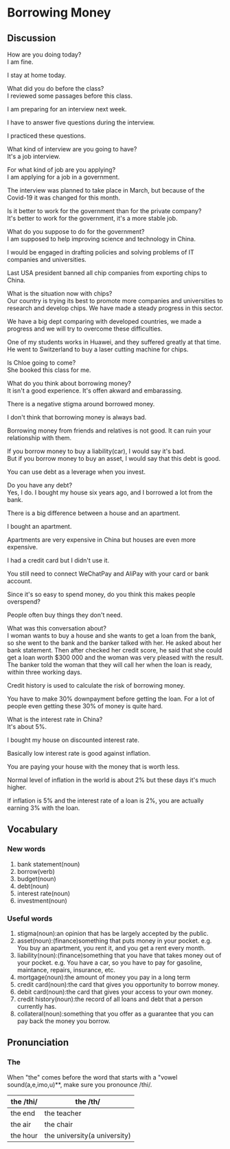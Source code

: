 # Borrowing Money
## Discussion
How are you doing today?  
I am fine.  

I stay at home today.  

What did you do before the class?  
I reviewed some passages before this class.  

I am preparing for an interview next week.  

I have to answer five questions during the interview.  

I practiced these questions.  

What kind of interview are you going to have?  
It's a job interview.  

For what kind of job are you applying?  
I am applying for a job in a government.  

The interview was planned to take place in March, but because of the Covid-19 it was changed for this month.  

Is it better to work for the government than for the private company?  
It's better to work for the government, it's a more stable job.  

What do you suppose to do for the government?  
I am supposed to help improving science and technology in China.  

I would be engaged in drafting policies and solving problems of IT companies and universities.  

Last USA president banned all chip companies from exporting chips to China.  

What is the situation now with chips?  
Our country is trying its best to promote more companies and universities to research and develop chips. We have made a steady progress in this sector.   

We have a big dept comparing with developed countries, we made a progress and we will try to overcome these difficulties.  

One of my students works in Huawei, and they suffered greatly at that time. He went to Switzerland to buy a laser cutting machine for chips.  

Is Chloe going to come?  
She booked this class for me.  

What do you think about borrowing money?  
It isn't a good experience. It's offen akward and embarassing.   

There is a negative stigma around borrowed money.  

I don't think that borrowing money is always bad.  

Borrowing money from friends and relatives is not good. It can ruin your relationship with them.  

If you borrow money to buy a liability(car), I would say it's bad.  
But if you borrow money to buy an asset, I would say that this debt is good.  

You can use debt as a leverage when you invest.  

Do you have any debt?  
Yes, I do. I bought my house six years ago, and I borrowed a lot from the bank.  

There is a big difference between a house and an apartment.  

I bought an apartment.  

Apartments are very expensive in China but houses are even more expensive.  

I had a credit card but I didn't use it.  

You still need to connect WeChatPay and AliPay with your card or bank account.  

Since it's so easy to spend money, do you think this makes people overspend?  

People often buy things they don't need.  

What was this conversation about?  
I woman wants to buy a house and she wants to get a loan from the bank, so she went to the bank and the banker talked with her. He asked about her bank statement. Then after checked her credit score, he said that she could get a loan worth $300 000 and the woman was very pleased with the result. The banker told the woman that they will call her when the loan is ready, within three working days.   

Credit history is used to calculate the risk of borrowing money.  

You have to make 30% downpayment before getting the loan. For a lot of people even getting these 30% of money is quite hard.  

What is the interest rate in China?  
It's about 5%.  

I bought my house on discounted interest rate.  

Basically low interest rate is good against inflation.  

You are paying your house with the money that is worth less.  

Normal level of inflation in the world is about 2% but these days it's much higher.  

If inflation is 5% and the interest rate of a loan is 2%, you are actually earning 3% with the loan.  

## Vocabulary
### New words
1. bank statement(noun)
1. borrow(verb)
1. budget(noun)
1. debt(noun)
1. interest rate(noun)
1. investment(noun)

### Useful words
1. stigma(noun):an opinion that has be largely accepted by the public.
1. asset(noun):(finance)something that puts money in your pocket. e.g. You buy an apartment, you rent it, and you get a rent every month.
1. liability(noun):(finance)something that you have that takes money out of your pocket. e.g. You have a car, so you have to pay for gasoline, maintance, repairs, insurance, etc.
1. mortgage(noun):the amount of money you pay in a long term
1. credit card(noun):the card that gives you opportunity to borrow money.
1. debit card(noun):the card that gives your access to your own money.
1. credit history(noun):the record of all loans and debt that a person currently has.
1. collateral(noun):something that you offer as a guarantee that you can pay back the money you borrow.  

## Pronunciation
### The
When "the" comes before the word that starts with a "vowel sound(a,e,imo,u)**, make sure you pronounce /thi/.  

| the /thi/ | the /th/
| --- | ---
| the end | the teacher
| the air | the chair
| the hour | the university(a university)

